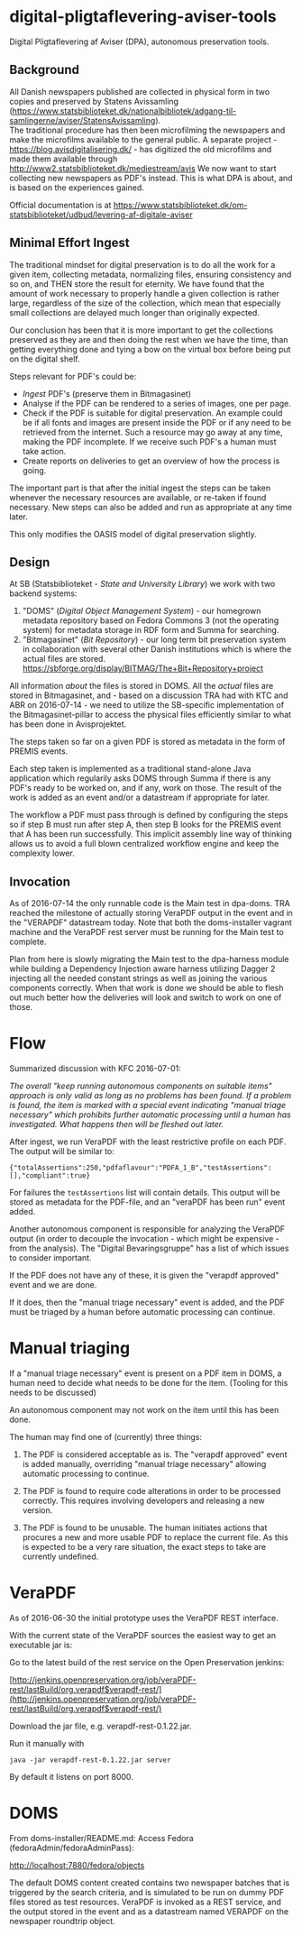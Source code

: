 # digital-pligtaflevering-aviser-tools

Digital Pligtaflevering af Aviser (DPA), autonomous preservation tools.

## Background

All Danish newspapers published are collected in physical form
in two copies and preserved by Statens Avissamling (https://www.statsbiblioteket.dk/nationalbibliotek/adgang-til-samlingerne/aviser/StatensAvissamling).  
The traditional procedure has then been microfilming the newspapers and make the
microfilms available to the general public.   A separate project - https://blog.avisdigitalisering.dk/ - has digitized the
old microfilms and made them available through http://www2.statsbiblioteket.dk/mediestream/avis 
We now want to start collecting new newspapers as PDF's instead.  This is what DPA is about, and
is based on the experiences gained.

Official documentation is at https://www.statsbiblioteket.dk/om-statsbiblioteket/udbud/levering-af-digitale-aviser

## Minimal Effort Ingest

The traditional mindset for digital preservation is to do all the work for a given item, collecting metadata, normalizing
files, ensuring consistency and so on, and THEN store the result for eternity.  We have found that the amount of work
necessary to properly handle a given collection is rather large, regardless of the size of the collection, which mean
that especially small collections are delayed much longer than originally expected.  

Our conclusion has been that it is more important to get the collections preserved as they are and then doing the rest
when we have the time, than getting everything done and tying a bow on the virtual box before being put on the digital shelf.

Steps relevant for PDF's could be:

* _Ingest_ PDF's (preserve them in Bitmagasinet)
* Analyse if the PDF can be rendered to a series of images, one per page.
* Check if the PDF is suitable for digital preservation.  An example could be if all fonts and images are present 
inside the PDF
or if any need to be retrieved from the internet.  Such a resource may go away at any time, making the PDF incomplete. 
If we receive such PDF's a human must take action.
* Create reports on deliveries to get an overview of how the process is going.

The important part is that after the initial ingest the steps can be taken whenever the necessary resources are available,
or re-taken if found necessary.   New steps can also be added and run as appropriate at any time later.

This only modifies the OASIS model of digital preservation slightly.

## Design

At SB (Statsbiblioteket - _State and University Library_) we work with two backend systems:

1. "DOMS" (_Digital Object Management System_) - our homegrown metadata repository based on Fedora Commons 3 (not the 
operating system) for metadata storage in RDF form and Summa for searching.
2. "Bitmagasinet" (_Bit Repository_) - our long term bit preservation system in collaboration with several other Danish 
institutions which is where the actual files are stored.   
https://sbforge.org/display/BITMAG/The+Bit+Repository+project

All information _about_ the files is stored in DOMS.  All the _actual_ files are stored in Bitmagasinet,
and - based on a discussion TRA had with KTC and ABR on 2016-07-14 - 
we need to utilize the SB-specific implementation of the Bitmagasinet-pillar to access the physical
files efficiently similar to what has been done in Avisprojektet.

The steps taken so far on a given PDF is stored as metadata in the form of PREMIS events.  

Each step taken is implemented as a traditional stand-alone Java application which regularily asks DOMS through Summa
if there is any PDF's ready to be worked on, and if any, work on those.  The result of the work is added as an event and/or
a datastream if appropriate for later.

The workflow a PDF must pass
through is defined by configuring the steps so if step B must run after step A, then step B looks for the PREMIS event
that A has been run successfully.  This implicit assembly line way of thinking allows us to avoid a full blown 
centralized workflow engine and keep the complexity lower.

## Invocation

As of 2016-07-14 the only runnable code is the Main test in dpa-doms.
TRA reached the milestone of actually storing VeraPDF output in the
event and in the "VERAPDF" datastream today.  Note that both the doms-installer
vagrant machine and the VeraPDF rest server must be running for the
Main test to complete.

Plan from here is slowly migrating the Main test to the dpa-harness
module while building a Dependency Injection aware harness utilizing
Dagger 2 injecting all the needed constant strings as well as joining
the various components correctly.  When that work is done we should
be able to flesh out much better how the deliveries will look
and switch to work on one of those.




# Flow

Summarized discussion with KFC 2016-07-01:

_The overall "keep running autonomous components on suitable items" approach
is only valid as long as no problems has been found.  If a problem is found,
the item is marked with a special event indicating "manual triage necessary"
which prohibits further automatic processing until a human has investigated.
What happens then will be fleshed out later._

After ingest, we run VeraPDF with the least restrictive profile on each PDF.
The output will be similar to:

    {"totalAssertions":250,"pdfaflavour":"PDFA_1_B","testAssertions":[],"compliant":true}

For failures the `testAssertions` list will contain details.  This output will
be stored as metadata for the PDF-file, and an "veraPDF has been run" event added.

Another autonomous component is responsible for analyzing the VeraPDF output (in
order to decouple the invocation - which might be expensive - from the analysis).
The "Digital Bevaringsgruppe" has a list of which issues to consider important.

If the PDF does not have any of these, it is given the "verapdf approved" event
and we are done.

If it does, then the "manual triage necessary" event is added, and the PDF must
be triaged by a human before automatic processing can continue.

# Manual triaging

If a "manual triage necessary" event is present on a PDF item in DOMS, a human
need to decide what needs to be done for the item.  (Tooling for this needs to be discussed)

An autonomous component may not work on the item until this has been done.

The human may find one of (currently) three things:

1. The PDF is considered acceptable as is.  The "verapdf approved" event is added manually,
overriding "manual triage necessary" allowing automatic processing to continue.

2. The PDF is found to require code alterations in order to be processed correctly.
This requires involving developers and releasing a new version.

3. The PDF is found to be unusable.  The human initiates actions that procures a new
and more usable PDF to replace the current file.  As this is expected to be a very rare situation,
the exact steps to take are currently undefined.






# VeraPDF

As of 2016-06-30 the initial prototype uses the VeraPDF REST interface.

With the current state of the VeraPDF sources the easiest way
to get an executable jar is:

Go to the latest build of the rest service on the Open Preservation jenkins:

[http://jenkins.openpreservation.org/job/veraPDF-rest/lastBuild/org.verapdf$verapdf-rest/](http://jenkins.openpreservation.org/job/veraPDF-rest/lastBuild/org.verapdf$verapdf-rest/)

Download the jar file, e.g. verapdf-rest-0.1.22.jar.

Run it manually with

    java -jar verapdf-rest-0.1.22.jar server

By default it listens on port 8000.

# DOMS

From doms-installer/README.md: Access Fedora (fedoraAdmin/fedoraAdminPass):

[http://localhost:7880/fedora/objects](http://localhost:7880/fedora/objects)

The default DOMS content created contains two newspaper batches that is triggered
by the search criteria, and is simulated to be run on dummy PDF files stored
as test resources.  VeraPDF is invoked as a REST service, and the output stored
in the event and as a datastream named VERAPDF on the newspaper roundtrip object.
